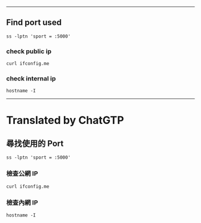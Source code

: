 <!--HugoNoteFlag-->

---

## Find port used

`ss -lptn 'sport = :5000'`

### check public ip

`curl ifconfig.me`

### check internal ip
`hostname -I`


---

<!--HugoNoteZhFlag-->

# Translated by ChatGTP

## 尋找使用的 Port

`ss -lptn 'sport = :5000'`

### 檢查公網 IP

`curl ifconfig.me`

### 檢查內網 IP
`hostname -I`